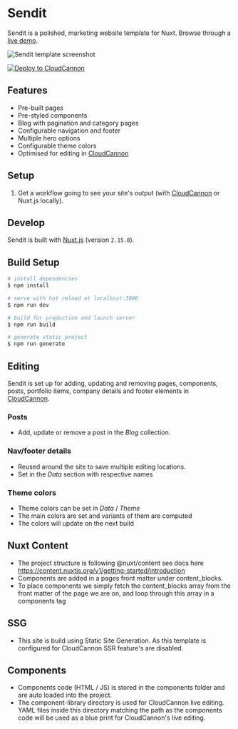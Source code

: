 # Sendit

Sendit is a polished, marketing website template for Nuxt. Browse through a [live demo](https://fleek-onion.cloudvent.net/). 

![Sendit template screenshot](public/images/_screenshot.png)


[![Deploy to CloudCannon](https://buttons.cloudcannon.com/deploy.svg)](https://app.cloudcannon.com/register#sites/connect/github/CloudCannon/sendit-nuxtjs-template)

## Features

* Pre-built pages
* Pre-styled components
* Blog with pagination and category pages
* Configurable navigation and footer
* Multiple hero options 
* Configurable theme colors
* Optimised for editing in [CloudCannon](https://cloudcannon.com/)

## Setup

1. Get a workflow going to see your site's output (with [CloudCannon](https://app.cloudcannon.com/)
or Nuxt.js locally).

## Develop

Sendit is built with [Nuxt.js](https://nuxtjs.org/) (version `2.15.8`).

## Build Setup

```bash
# install dependencies
$ npm install

# serve with hot reload at localhost:3000
$ npm run dev

# build for production and launch server
$ npm run build

# generate static project
$ npm run generate
```
## Editing

Sendit is set up for adding, updating and removing pages, components, posts, portfolio items, company details and footer elements in [CloudCannon](https://app.cloudcannon.com/).

### Posts

* Add, update or remove a post in the *Blog* collection.

### Nav/footer details

* Reused around the site to save multiple editing locations.
* Set in the *Data* section with respective names

### Theme colors

* Theme colors can be set in *Data* / *Theme*
* The main colors are set and variants of them are computed
* The colors will update on the next build

## Nuxt Content
* The project structure is following @nuxt/content see docs here https://content.nuxtjs.org/v1/getting-started/introduction 
* Components are added in a pages front matter under content_blocks.
* To place components we simply fetch the content_blocks array from the front matter of the page we are on, and loop through this array in a components tag

## SSG
* This site is build using Static Site Generation. As this template is configured for CloudCannon SSR feature's are disabled. 
## Components
* Components code (HTML / JS) is stored in the components folder and are auto loaded into the project. 
* The component-library directory is used for CloudCannon live editing. YAML files inside this directory matching the path as the components code will be used as a blue print for CloudCannon's live editing. 


